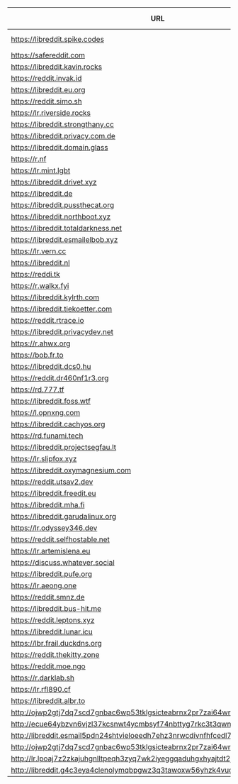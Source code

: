 |URL|Network|Version|Location|Behind Cloudflare?|Comment|
|-|-|-|-|-|-|
|https://libreddit.spike.codes|WWW|v0.27.1|🇺🇸 US||official instance|
|https://safereddit.com|WWW|v0.27.1|🇺🇸 US||SFW only|
|https://libreddit.kavin.rocks|WWW|v0.25.0|🇮🇳 IN|||
|https://reddit.invak.id|WWW|v0.27.2|🇧🇬 BG|||
|https://libreddit.eu.org|WWW|v0.27.0|🇩🇪 DE|✅||
|https://reddit.simo.sh|WWW|v0.27.2|🇧🇬 BG|||
|https://lr.riverside.rocks|WWW|v0.27.1|🇺🇸 US|||
|https://libreddit.strongthany.cc|WWW|v0.27.0|🇺🇸 US|||
|https://libreddit.privacy.com.de|WWW|v0.22.9|🇩🇪 DE|||
|https://libreddit.domain.glass|WWW|v0.10.5|🇺🇸 US|✅||
|https://r.nf|WWW|v0.27.1|🇩🇪 DE|✅||
|https://lr.mint.lgbt|WWW|v0.22.9|🇨🇦 CA|||
|https://libreddit.drivet.xyz|WWW|v0.25.0|🇵🇱 PL|||
|https://libreddit.de|WWW|v0.25.0|🇩🇪 DE|||
|https://libreddit.pussthecat.org|WWW|v0.25.0|🇩🇪 DE|||
|https://libreddit.northboot.xyz|WWW|v0.27.0|🇩🇪 DE|||
|https://libreddit.totaldarkness.net|WWW|v0.27.2|🇨🇦 CA|||
|https://libreddit.esmailelbob.xyz|WWW|v0.25.0|🇨🇦 CA|||
|https://lr.vern.cc|WWW|v0.25.1|🇺🇸 US|||
|https://libreddit.nl|WWW|v0.27.2|🇳🇱 NL|||
|https://reddi.tk|WWW|v0.22.9|🇺🇸 US|✅||
|https://r.walkx.fyi|WWW|v0.25.0|🇳🇱 NL|✅||
|https://libreddit.kylrth.com|WWW|v0.25.0|🇨🇦 CA|||
|https://libreddit.tiekoetter.com|WWW|v0.27.1|🇩🇪 DE|||
|https://reddit.rtrace.io|WWW|v0.25.0|🇩🇪 DE|||
|https://libreddit.privacydev.net|WWW|v0.22.9|🇺🇸 US|||
|https://r.ahwx.org|WWW|v0.25.0|🇳🇱 NL|✅||
|https://bob.fr.to|WWW|v0.27.1|🇺🇸 US|||
|https://libreddit.dcs0.hu|WWW|v0.25.0|🇭🇺 HU|||
|https://reddit.dr460nf1r3.org|WWW|v0.25.0|🇩🇪 DE|✅||
|https://rd.777.tf|WWW|v0.25.0|🇫🇮 FI|||
|https://libreddit.foss.wtf|WWW|v0.27.2|🇩🇪 DE|||
|https://l.opnxng.com|WWW|v0.25.0|🇸🇬 SG|||
|https://libreddit.cachyos.org|WWW|v0.25.0|🇩🇪 DE|✅||
|https://rd.funami.tech|WWW|v0.25.0|🇰🇷 KR|||
|https://libreddit.projectsegfau.lt|WWW|v0.25.0|🇱🇺 LU|||
|https://lr.slipfox.xyz|WWW|v0.22.9|🇺🇸 US|||
|https://libreddit.oxymagnesium.com|WWW|v0.27.2|🇺🇸 US|||
|https://reddit.utsav2.dev|WWW|v0.27.0|🇺🇸 US|||
|https://libreddit.freedit.eu|WWW|v0.27.1|🇺🇸 US|✅||
|https://libreddit.mha.fi|WWW|v0.27.2|🇫🇮 FI|||
|https://libreddit.garudalinux.org|WWW|v0.25.0|🇫🇮 FI|✅||
|https://lr.odyssey346.dev|WWW|v0.25.0|🇫🇷 FR|||
|https://reddit.selfhostable.net|WWW|v0.25.0|🇳🇱 NL|||
|https://lr.artemislena.eu|WWW|v0.25.0|🇩🇪 DE|||
|https://discuss.whatever.social|WWW|v0.25.0|🇺🇸 US||uses CDN|
|https://libreddit.pufe.org|WWW|v0.27.1|🇳🇿 NZ|||
|https://lr.aeong.one|WWW|v0.25.0|🇰🇷 KR|✅||
|https://reddit.smnz.de|WWW|v0.27.2|🇩🇪 DE|||
|https://libreddit.bus-hit.me|WWW|v0.25.0|🇨🇦 CA|||
|https://reddit.leptons.xyz|WWW|v0.27.2|🇬🇧 GB|||
|https://libreddit.lunar.icu|WWW|v0.25.1|🇩🇪 DE|✅||
|https://lbr.frail.duckdns.org|WWW|v0.27.2|🇧🇷 BR|||
|https://reddit.thekitty.zone|WWW|v0.27.2|🇩🇪 DE|||
|https://reddit.moe.ngo|WWW|v0.27.2|🇮🇩 ID|✅||
|https://r.darklab.sh|WWW|v0.25.0|🇺🇸 US|||
|https://lr.rfl890.cf|WWW|v0.27.2|🇨🇦 CA|✅||
|https://libreddit.albr.to|WWW|v0.27.2|🇩🇪 DE|||
|http://ojwp2gtj7dq7scd7gnbac6wp53tklgsicteabrnx2pr7zai64wriiaad.onion|Tor|v0.22.9|🇺🇸 US|||
|http://ecue64ybzvn6vjzl37kcsnwt4ycmbsyf74nbttyg7rkc3t3qwnj7mcyd.onion|Tor|v0.27.0|🇩🇪 DE|||
|http://libreddit.esmail5pdn24shtvieloeedh7ehz3nrwcdivnfhfcedl7gf4kwddhkqd.onion|Tor|v0.25.0|🇨🇦 CA|||
|http://ojwp2gtj7dq7scd7gnbac6wp53tklgsicteabrnx2pr7zai64wriiaad.onion|Tor|v0.22.9|🇺🇸 US|||
|http://lr.lpoaj7z2zkajuhgnlltpeqh3zyq7wk2iyeggqaduhgxhyajtdt2j7wad.onion|Tor|v0.25.0|🇩🇪 DE|||
|http://libreddit.g4c3eya4clenolymqbpgwz3q3tawoxw56yhzk4vugqrl6dtu3ejvhjid.onion|Tor|v0.22.9|🇺🇸 US|||
